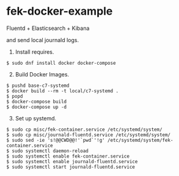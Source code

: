fek-docker-example
==================

Fluentd + Elasticsearch + Kibana

and send local journald logs.

1. Install requires.

  ```
  $ sudo dnf install docker docker-compose
  ```

2. Build Docker Images.

  ```
  $ pushd base-c7-systemd
  $ docker build --rm -t local/c7-systemd .
  $ popd
  $ docker-compose build
  $ docker-compose up -d
  ```

3. Set up systemd.

  ```
  $ sudo cp misc/fek-container.service /etc/systemd/system/
  $ sudo cp misc/journald-fluentd.service /etc/systemd/system/
  $ sudo sed -ie 's!@@CWD@@!'`pwd`'!g' /etc/systemd/system/fek-container.service
  $ sudo systemctl daemon-reload
  $ sudo systemctl enable fek-container.service
  $ sudo systemctl enable journald-fluentd.service
  $ sudo systemctl start journald-fluentd.service
  ```
